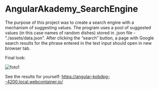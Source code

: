 # AngularAkademy_SearchEngine
The purpose of this project was to create a search engine with a mechanism of suggesting values.
The program uses a pool of suggested values (in this case names of random dishes) stored in .json file - "./assets/data.json".
After clicking the “search” button, a page with Google search results for the phrase entered in the
text input should open in new browser tab.

Final look:

![foto1](https://user-images.githubusercontent.com/95347453/170893830-235b2b32-4b85-43b0-ac38-831a111edc25.PNG)

See the results for yourself:
https://angular-kobdpg--4200.local.webcontainer.io/

